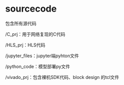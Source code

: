 # sourcecode

包含所有源代码

/C_prj：用于网络复现的C代码

/HLS_prj：HLS代码

/jupyter_files：jupyter端pyhton文件

/python_code：模型部署py文件

/vivado_prj：包含裸机SDK代码、block design 的tcl文件
